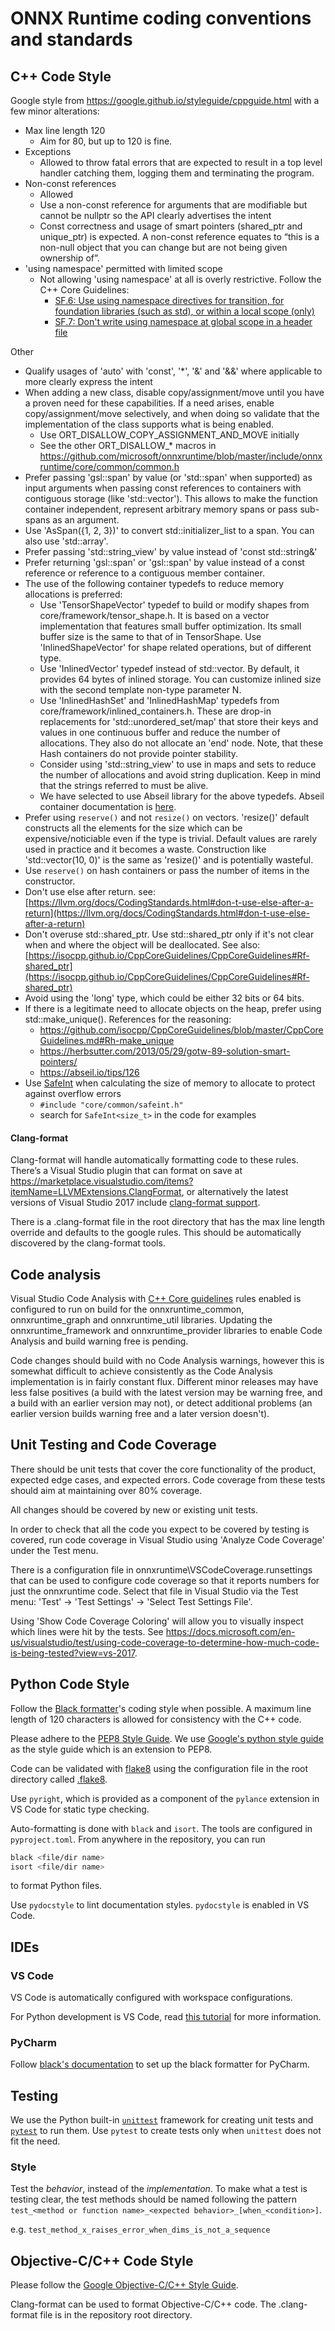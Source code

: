 # ONNX Runtime coding conventions and standards


## C++ Code Style

Google style from https://google.github.io/styleguide/cppguide.html with a few minor alterations:

* Max line length 120
  *	Aim for 80, but up to 120 is fine.
* Exceptions
  *	Allowed to throw fatal errors that are expected to result in a top level handler catching them, logging them and terminating the program.
* Non-const references
  *	Allowed
  * Use a non-const reference for arguments that are modifiable but cannot be nullptr so the API clearly advertises the intent
  *	Const correctness and usage of smart pointers (shared_ptr and unique_ptr) is expected. A non-const reference equates to “this is a non-null object that you can change but are not being given ownership of”.
* 'using namespace' permitted with limited scope
  * Not allowing 'using namespace' at all is overly restrictive. Follow the C++ Core Guidelines:
    * [SF.6: Use using namespace directives for transition, for foundation libraries (such as std), or within a local scope (only)](https://github.com/isocpp/CppCoreGuidelines/blob/master/CppCoreGuidelines.md#Rs-using)
    * [SF.7: Don't write using namespace at global scope in a header file](https://github.com/isocpp/CppCoreGuidelines/blob/master/CppCoreGuidelines.md#Rs-using-directive)

Other
* Qualify usages of 'auto' with 'const', '*', '&' and '&&' where applicable to more clearly express the intent
* When adding a new class, disable copy/assignment/move until you have a proven need for these capabilities. If a need arises, enable copy/assignment/move selectively, and when doing so validate that the implementation of the class supports what is being enabled.
  * Use ORT_DISALLOW_COPY_ASSIGNMENT_AND_MOVE initially
  * See the other ORT_DISALLOW_* macros in https://github.com/microsoft/onnxruntime/blob/master/include/onnxruntime/core/common/common.h
* Prefer passing 'gsl::span<const T>' by value (or 'std::span' when supported) as input arguments when passing const references to containers with contiguous storage (like 'std::vector'). This allows to make the function container independent, represent arbitrary memory spans or pass sub-spans as an argument.
* Use 'AsSpan({1, 2, 3})' to convert std::initializer_list<T> to a span. You can also use 'std::array'.
* Prefer passing 'std::string_view' by value instead of 'const std::string&'
* Prefer returning 'gsl::span<const T>' or 'gsl::span<T>' by value instead of a const reference or reference to a contiguous member container.
* The use of the following container typedefs to reduce memory allocations is preferred:
  * Use 'TensorShapeVector' typedef to build or modify shapes from core/framework/tensor_shape.h. It is based on a vector implementation that features small buffer optimization. Its small buffer size is the same to that of in TensorShape. Use 'InlinedShapeVector<T>'    for shape related operations, but of different type.
  * Use 'InlinedVector<T>' typedef instead of std::vector. By default, it provides 64 bytes of inlined storage. You can customize inlined size with the second template non-type parameter N.
  * Use 'InlinedHashSet<T>' and 'InlinedHashMap<T>' typedefs from core/framework/inlined_containers.h. These are drop-in replacements for 'std::unordered_set/map' that store their keys and values in one continuous buffer and reduce the number of allocations. They also do not allocate an 'end' node. Note, that these Hash containers do not provide pointer stability.
  * Consider using 'std::string_view' to use in maps and sets to reduce the number of allocations and avoid string duplication. Keep in mind that the strings referred to must be alive.
  * We have selected to use Abseil library for the above typedefs. Abseil container documentation is [here](https://abseil.io/docs/cpp/guides/container#abseil-containers).
* Prefer using `reserve()` and not `resize()` on vectors. 'resize()' default constructs all the elements for the size which can be expensive/noticiable even if the type is trivial. Default values are rarely used in practice and it becomes a waste. Construction like 'std::vector<int>(10, 0)' is the same as 'resize()' and is potentially wasteful.
* Use `reserve()` on hash containers or pass the number of items in the constructor.
* Don't use else after return. see: [https://llvm.org/docs/CodingStandards.html#don-t-use-else-after-a-return](https://llvm.org/docs/CodingStandards.html#don-t-use-else-after-a-return)
* Don't overuse std::shared\_ptr. Use std::shared\_ptr only if it's not clear when and where the object will be deallocated. See also: [https://isocpp.github.io/CppCoreGuidelines/CppCoreGuidelines#Rf-shared_ptr](https://isocpp.github.io/CppCoreGuidelines/CppCoreGuidelines#Rf-shared_ptr)
* Avoid using the 'long' type, which could be either 32 bits or 64 bits.
* If there is a legitimate need to allocate objects on the heap, prefer using std::make_unique(). References for the reasoning:
  * https://github.com/isocpp/CppCoreGuidelines/blob/master/CppCoreGuidelines.md#Rh-make_unique
  * https://herbsutter.com/2013/05/29/gotw-89-solution-smart-pointers/
  * https://abseil.io/tips/126
* Use [SafeInt](https://github.com/dcleblanc/SafeInt) when calculating the size of memory to allocate to protect against overflow errors
  * `#include "core/common/safeint.h"`
  * search for `SafeInt<size_t>` in the code for examples

#### Clang-format

Clang-format will handle automatically formatting code to these rules. There’s a Visual Studio plugin that can format on save at https://marketplace.visualstudio.com/items?itemName=LLVMExtensions.ClangFormat, or alternatively the latest versions of Visual Studio 2017 include [clang-format support](https://blogs.msdn.microsoft.com/vcblog/2018/03/13/clangformat-support-in-visual-studio-2017-15-7-preview-1/).

There is a .clang-format file in the root directory that has the max line length override and defaults to the google rules. This should be automatically discovered by the clang-format tools.

## Code analysis

Visual Studio Code Analysis with [C++ Core guidelines](https://github.com/isocpp/CppCoreGuidelines/blob/master/CppCoreGuidelines.md) rules enabled is configured to run on build for the onnxruntime_common, onnxruntime_graph and onnxruntime_util libraries. Updating the onnxruntime_framework and onnxruntime_provider libraries to enable Code Analysis and build warning free is pending.

Code changes should build with no Code Analysis warnings, however this is somewhat difficult to achieve consistently as the Code Analysis implementation is in fairly constant flux. Different minor releases may have less false positives (a build with the latest version may be warning free, and a build with an earlier version may not), or detect additional problems (an earlier version builds warning free and a later version doesn't).

## Unit Testing and Code Coverage

There should be unit tests that cover the core functionality of the product, expected edge cases, and expected errors.
Code coverage from these tests should aim at maintaining over 80% coverage.

All changes should be covered by new or existing unit tests.

In order to check that all the code you expect to be covered by testing is covered, run code coverage in Visual Studio using 'Analyze Code Coverage' under the Test menu.

There is a configuration file in onnxruntime\VSCodeCoverage.runsettings that can be used to configure code coverage so that it reports numbers for just the onnxruntime code. Select that file in Visual Studio via the Test menu: 'Test' -> 'Test Settings' -> 'Select Test Settings File'.

Using 'Show Code Coverage Coloring' will allow you to visually inspect which lines were hit by the tests. See <https://docs.microsoft.com/en-us/visualstudio/test/using-code-coverage-to-determine-how-much-code-is-being-tested?view=vs-2017>.

## Python Code Style

Follow the [Black formatter](https://black.readthedocs.io)'s coding style when possible. A maximum line length of 120 characters is allowed for consistency with the C++ code.

Please adhere to the [PEP8 Style Guide](https://www.python.org/dev/peps/pep-0008/). We use [Google's python style guide](https://google.github.io/styleguide/pyguide.html) as the style guide which is an extension to PEP8.

Code can be validated with [flake8](https://pypi.org/project/flake8/) using the configuration file in the root directory called [.flake8](https://github.com/microsoft/onnxruntime/tree/master/.flake8).

Use `pyright`, which is provided as a component of the `pylance` extension in VS Code for static type checking.

Auto-formatting is done with `black` and `isort`. The tools are configured in `pyproject.toml`. From anywhere in the repository, you can run

```sh
black <file/dir name>
isort <file/dir name>
```

to format Python files.

Use `pydocstyle` to lint documentation styles. `pydocstyle` is enabled in VS Code.

## IDEs

### VS Code

VS Code is automatically configured with workspace configurations.

For Python development is VS Code, read
[this tutorial](https://code.visualstudio.com/docs/python/python-tutorial) for
more information.

### PyCharm

Follow [black's documentation](https://black.readthedocs.io/en/stable/integrations/editors.html#pycharm-intellij-idea) to set up the black formatter for PyCharm.

## Testing

We use the Python built-in [`unittest`](https://docs.python.org/3/library/unittest.html) framework for creating unit tests and [`pytest`](https://pytest.org) to run them. Use `pytest` to create tests only when `unittest` does not fit the need.

### Style

Test the *behavior*, instead of the *implementation*. To make what a test is testing clear, the test methods should be named following the pattern `test_<method or function name>_<expected behavior>_[when_<condition>]`.

e.g. `test_method_x_raises_error_when_dims_is_not_a_sequence`

## Objective-C/C++ Code Style

Please follow the [Google Objective-C/C++ Style Guide](https://google.github.io/styleguide/objcguide.html).

Clang-format can be used to format Objective-C/C++ code. The .clang-format file is in the repository root directory.
